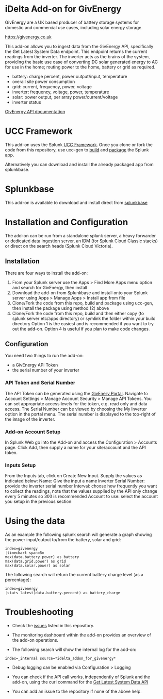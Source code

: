 # iDelta Add-on for GivEnergy

GivEnergy are a UK based producer of battery storage systems for domestic and commercial use cases, including solar energy storage.

https://givenergy.co.uk

This add-on allows you to ingest data from the GivEnergy API, specifically the Get Latest System Data endpoint.  This endpoint returns the current readings from the inverter.  The inverter acts as the brains of the system, providing the basic use case of converting DC solar generated energy to AC for use in the home; routing power to the home, battery or grid as required.

* battery: charge percent, power output/input, temperature
* overall site power consumption
* grid: current, frequency, power, voltage
* inverter: frequency, voltage, power, temperature
* solar: power output, per array power/current/voltage
* inverter status

[GivEnergy API documentation](https://givenergy.cloud/docs/api/v1#inverter-data-GETinverter--inverter_serial_number--system-data-latest)

# UCC Framework
This add-on uses the Splunk [UCC Framework](https://splunk.github.io/addonfactory-ucc-generator/).  Once you clone or fork the code from this repository, use ucc-gen to [build](https://splunk.github.io/addonfactory-ucc-generator/quickstart/#ucc-gen-build) and [package](https://splunk.github.io/addonfactory-ucc-generator/quickstart/#ucc-gen-package) the Splunk app.  

Alternatively you can download and install the already packaged app from splunkbase. 

# Splunkbase
This add-on is available to download and install direct from [splunkbase](https://splunkbase.splunk.com/app/7480)

# Installation and Configuration
The add-on can be run from a standalone splunk server, a heavy forwarder or dedicated data ingestion server, an IDM (for Splunk Cloud Classic stacks) or direct on the search heads (Splunk Cloud Victoria).
## Installation
There are four ways to install the add-on:
1. From your Splunk server use the Apps > Find More Apps menu option and search for GivEnergy, then install
2. Download the add-on from Splunkbase and install onto your Splunk server using Apps > Manage Apps > Install app from file
3. Clone/Fork the code from this repo, build and package using ucc-gen, then install the package using method (2) above
4. Clone/Fork the code from this repo, build and then either copy (to splunk server etc/apps directory) or symlink the folder within your build directory
Option 1 is the easiest and is recommended if you want to try out the add-on.  Option 4 is useful if you plan to make code changes.
## Configuration
You need two things to run the add-on:
* a GivEnergy API Token
* the serial number of your inverter
### API Token and Serial Number
The API Token can be generated using the [GivEnery Portal](https://givenergy.cloud).  Navigate to Account Settings > Manage Account Security > Manage API Tokens.  You can set appropriate access levels for the token, e.g. read only and data access.
The Serial Number can be viewed by choosing the My Inverter option in the portal menu.  The serial number is displayed to the top-right of the image of the inverter.  
### Add-on Account Setup
In Splunk Web go into the Add-on and access the Configuration > Accounts page.  Click Add, then supply a name for your site/account and the API token.
### Inputs Setup
From the Inputs tab, click on Create New Input.  Supply the values as indicated below:
Name: Give the input a name
Inverter Serial Number: provide the inverter serial number
Interval: choose how frequently you want to collect the readings, note that the values supplied by the API only change every 5 minutes so 300 is recommended
Account to use: select the account you setup in the previous section
# Using the data
As an example the following splunk search will generate a graph showing the power input/output to/from the battery, solar and grid:
```
index=givenergy
|timechart span=5m 
max(data.battery.power) as battery 
max(data.grid.power) as grid 
max(data.solar.power) as solar
```
The following search will return the current battery charge level (as a percentage):
```
index=givenergy
|stats latest(data.battery.percent) as battery_charge
```
# Troubleshooting
* Check the [issues](https://github.com/srsplunk/idelta_addon_for_givenergy/issues) listed in this repository.

* The monitoring dashboard within the add-on provides an overview of the add-on operations.

* The following search will show the internal log for the add-on:
```
index=_internal source=*idelta_addon_for_givenergy*
```
* Debug logging can be enabled via Configuration > Logging

* You can check if the API call works, independently of Splunk and the add-on, using the curl command for the [Get Latest System Data API](https://givenergy.cloud/docs/api/v1#inverter-data-GETinverter--inverter_serial_number--system-data-latest)

* You can add an issue to the repository if none of the above help.
